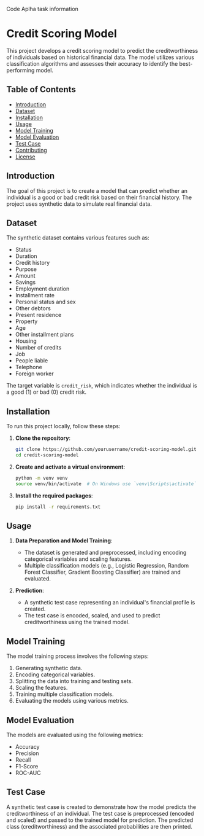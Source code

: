 Code Aplha task information 
# Credit Scoring Model

This project develops a credit scoring model to predict the creditworthiness of individuals based on historical financial data. The model utilizes various classification algorithms and assesses their accuracy to identify the best-performing model.

## Table of Contents

- [Introduction](#introduction)
- [Dataset](#dataset)
- [Installation](#installation)
- [Usage](#usage)
- [Model Training](#model-training)
- [Model Evaluation](#model-evaluation)
- [Test Case](#test-case)
- [Contributing](#contributing)
- [License](#license)

## Introduction

The goal of this project is to create a model that can predict whether an individual is a good or bad credit risk based on their financial history. The project uses synthetic data to simulate real financial data.

## Dataset

The synthetic dataset contains various features such as:
- Status
- Duration
- Credit history
- Purpose
- Amount
- Savings
- Employment duration
- Installment rate
- Personal status and sex
- Other debtors
- Present residence
- Property
- Age
- Other installment plans
- Housing
- Number of credits
- Job
- People liable
- Telephone
- Foreign worker

The target variable is `credit_risk`, which indicates whether the individual is a good (1) or bad (0) credit risk.

## Installation

To run this project locally, follow these steps:

1. **Clone the repository**:
    ```bash
    git clone https://github.com/yourusername/credit-scoring-model.git
    cd credit-scoring-model
    ```

2. **Create and activate a virtual environment**:
    ```bash
    python -m venv venv
    source venv/bin/activate  # On Windows use `venv\Scripts\activate`
    ```

3. **Install the required packages**:
    ```bash
    pip install -r requirements.txt
    ```

## Usage

1. **Data Preparation and Model Training**:
    - The dataset is generated and preprocessed, including encoding categorical variables and scaling features.
    - Multiple classification models (e.g., Logistic Regression, Random Forest Classifier, Gradient Boosting Classifier) are trained and evaluated.

2. **Prediction**:
    - A synthetic test case representing an individual's financial profile is created.
    - The test case is encoded, scaled, and used to predict creditworthiness using the trained model.

## Model Training

The model training process involves the following steps:
1. Generating synthetic data.
2. Encoding categorical variables.
3. Splitting the data into training and testing sets.
4. Scaling the features.
5. Training multiple classification models.
6. Evaluating the models using various metrics.

## Model Evaluation

The models are evaluated using the following metrics:
- Accuracy
- Precision
- Recall
- F1-Score
- ROC-AUC

## Test Case

A synthetic test case is created to demonstrate how the model predicts the creditworthiness of an individual. The test case is preprocessed (encoded and scaled) and passed to the trained model for prediction. The predicted class (creditworthiness) and the associated probabilities are then printed.
